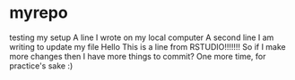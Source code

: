 # myrepo
testing my setup
A line I wrote on my local computer
A second line I am writing to update my file
Hello 
This is a line from RSTUDIO!!!!!!!
So if I make more changes then I have more things to commit? 
One more time, for practice's sake :) 
